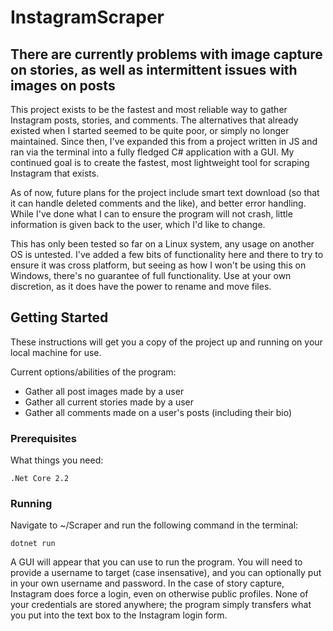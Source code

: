 # InstagramScraper

## There are currently problems with image capture on stories, as well as intermittent issues with images on posts

This project exists to be the fastest and most reliable way to gather Instagram posts, stories, and comments. The alternatives that already existed when I started seemed to be quite poor, or simply no longer maintained. Since then, I've expanded this from a project written in JS and ran via the terminal into a fully fledged C# application with a GUI. My continued goal is to create the fastest, most lightweight tool for scraping Instagram that exists. 

As of now, future plans for the project include smart text download (so that it can handle deleted comments and the like), and better error handling. While I've done what I can to ensure the program will not crash, little information is given back to the user, which I'd like to change.

This has only been tested so far on a Linux system, any usage on another OS is untested. I've added a few bits of functionality here and there to try to ensure it was cross platform, but seeing as how I won't be using this on Windows, there's no guarantee of full functionality. Use at your own discretion, as it does have the power to rename and move files.

## Getting Started

These instructions will get you a copy of the project up and running on your local machine for use.

Current options/abilities of the program:

- Gather all post images made by a user
- Gather all current stories made by a user
- Gather all comments made on a user's posts (including their bio)

### Prerequisites

What things you need:

```
.Net Core 2.2
```

### Running

Navigate to ~/Scraper and run the following command in the terminal:

```
dotnet run
```

A GUI will appear that you can use to run the program. You will need to provide a username to target (case insensative), and you can optionally put in your own username and password. In the case of story capture, Instagram does force a login, even on otherwise public profiles. None of your credentials are stored anywhere; the program simply transfers what you put into the text box to the Instagram login form.
